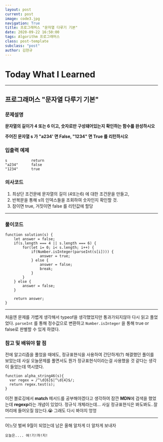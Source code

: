 ```yaml
---
layout: post
current: post
image: code3.jpg
navigation: True
title: 프로그래머스 "문자열 다루기 기본"
date: 2020-09-22 16:50:00
tags: Algorithm 프로그래머스
class: post-template
subclass: "post"
author: 김현규
---
```


# Today What I Learned

<hr>

## 프로그래머스 "문자열 다루기 기본"

### 문제설명

**문자열의 길이가 4 또는 6 이고, 숫자로만 구성돼어있는지 확인하는 함수를 완성하시오**

**주어진 문자열 s 가 "a234' 면 False, "1234" 면 True 를 리턴하시오**

### 입출력 예제

```
s	        return
"a234"	    false
"1234"	    true
```

### 의사코드

1. 최상단 조건문에 문자열의 길이 (4또는6) 에 대한 조건문을 만들고,
2. 반복문을 통해 s의 인덱스들을 조회하여 숫자인지 확인할 것.
3. 참이면 true, 거짓이면 false 를 리턴값에 할당

<hr>

### 풀이코드

```
function solution(s) {
    let answer = false;
    if(s.length === 4 || s.length === 6) {
        for(let i= 0; i< s.length; i++) {
            if(Number.isInteger(parseInt(s[i]))) {
                answer = true;
            } else {
                answer = false;
                break;
            }
        }
    } else {
        answer = false;
    }

    return answer;
}
```

<hr>
처음엔 문제를 가볍게 생각해서 typeof을 생각했었지만 통과가되지않아 다시 읽고 풀었었다.
<code>parseInt</code> 를 통해 정수값으로 변환하고
<code>Number.isInteger</code> 을 통해 true or false로 판별할 수 있게 하였다.

### 참고 및 배워야 할 점

전에 알고리즘을 풀었을 때에도, 정규표현식을 사용하여 간단하게(?) 해결했던 풀이를 보았는데
사실 오늘문제를 풀면서도 뭔가 정규표현식이라는걸 사용했을 것 같다는 생각이 들었는데 역시였다.

```
function alpha_string46(s){
  var regex = /^\d{6}$|^\d{4}$/;
  return regex.test(s);
}
```

이전 블로깅에서 **match** 메서드를 공부해야겠다고 생각하여 잠깐 **MDN**에 검색을 했었는데
**regexp**라는 개념이 있었다. 정규식 개체라는데... 사실 정규표현식은 봐도봐도..잘 머리에 들어오질 않는다.😭 그래도 다시 봐야지 엉엉

<hr>

어느덧 벌써 9월이 되었는데 남은 올해 알차게 더 알차게 보내자

<code>오늘은.... 여!기!까!지!</code>
